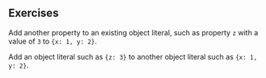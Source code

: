 


## Exercises

Add another property to an existing object literal, such as property `z` with a value of `3` to `{x: 1, y: 2}`.

Add an object literal such as `{z: 3}` to another object literal such as `{x: 1, y: 2}`.


<!--stackedit_data:
eyJoaXN0b3J5IjpbMTI2NzE0NzE0MSw2NzM2NzE4NzJdfQ==
-->